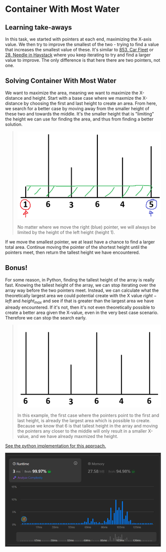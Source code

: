 # Container With Most Water

## Learning take-aways

In this task, we started with pointers at each end, maximizing the X-axis value. We then try to improve the smallest of the two - trying to find a value that increases the smallest value of these. It's similar to [853. Car Fleet](/853.%20Car%20Fleet/) or [28. Needle in Haystack](/28.%20Needle%20in%20Haystack/) where you keep iterating to try and find a larger value to improve. The only difference is that here there are two pointers, not one.

## Solving Container With Most Water

We want to maximize the area, meaning we want to maximize the X-distance and height. Start with a base case where we maxmize the X-distance by choosing the first and last height to create an area. From here, we search for a better case by moving away from the smaller height of these two and towards the middle. It's the smaller height that is "limiting" the height we can use for finding the area, and thus from finding a better solution.

> ![Visualization of the first case.](media/image.png)
>
> No matter where we move the right (blue) pointer, we will always be limited by the height of the left height (height $1$).

If we move the smallest pointer, we at least have a chance to find a larger total area. Continue moving the pointer of the shortest height until the pointers meet, then return the tallest height we have encountered.

## Bonus!

For some reason, in Python, finding the tallest height of the array is really fast. Knowing the tallest height of the array, we can stop iterating over the array way before the two pointers meet. Instead, we can calculate what the theoretically largest area we could potential create with the X value $right - left$ and $height_{max}$ and see if that is greater than the largest area we have already encountered. If it's not, then it's not even theoretically possible to create a better area given the X-value, even in the very best case scenario. Therefore we can stop the search early.

> ![Example where the base case is already the largest area.](media/image-1.png)
>
> In this example, the first case where the pointers point to the first and last height, is already the largest area which is possible to create. Because we know that $6$ is that tallest height in the array and moving the pointers any closer to the middle will only result in a smaller X-value, and we have already maxmized the height.

[See the python implementation for this approach.](main.py)

![Leetcode run time graph.](media/image-2.png)
